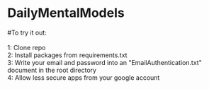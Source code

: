 # DailyMentalModels

#To try it out:
<br>
</br>
1: Clone repo
<br>
2: Install packages from requirements.txt 
<br>
3: Write your email and password into an "EmailAuthentication.txt" document in the root directory
<br>
4: Allow less secure apps from your google account
